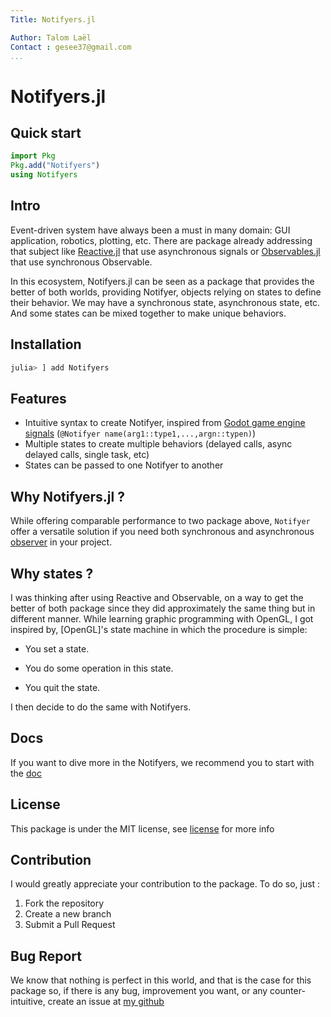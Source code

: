 ```yaml
---
Title: Notifyers.jl

Author: Talom Laël
Contact : gesee37@gmail.com
...
```


# Notifyers.jl

## Quick start

```julia
import Pkg
Pkg.add("Notifyers")
using Notifyers
```

## Intro

Event-driven system have always been a must in many domain: GUI application, robotics, plotting, etc.
There are package already addressing that subject like  [Reactive.jl](https://github.com/JuliaGizmos/Reactive.jl) that use asynchronous signals or  [Observables.jl](https://github.com/JuliaGizmos/Observables.jl) that use synchronous Observable.

In this ecosystem, Notifyers.jl can be seen as a package that provides the better of both worlds, providing Notifyer, objects relying on states to define their behavior. We may have a synchronous state, asynchronous state, etc. And some states can be mixed together to make unique behaviors.

## Installation 

```julia
julia> ] add Notifyers
```

## Features 

   * Intuitive syntax to create Notifyer, inspired from [Godot game engine signals](https://docs.godotengine.org/en/stable/classes/class_signal.html) (`@Notifyer name(arg1::type1,...,argn::typen)`)
   * Multiple states to create multiple behaviors (delayed calls, async delayed calls, single task, etc)
   * States can be passed to one Notifyer to another

## Why Notifyers.jl ?

While offering comparable performance to two package above, `Notifyer` offer a versatile solution if you need both synchronous and asynchronous [observer](https://www.geeksforgeeks.org/observer-pattern-set-1-introduction/) in your project.

## Why states ?

I was thinking after using Reactive and Observable, on a way to get the better of both package since they did approximately the same thing but in different manner.
While learning graphic programming with OpenGL, I got inspired by, [OpenGL]'s state machine in which the procedure is simple:

   * You set a state.
   * You do some operation in this state.
   * You quit the state.

I then decide to do the same with Notifyers.

## Docs

If you want to dive more in the Notifyers, we recommend you to start with the [doc](https://github.com/Gesee-y/Notifyers.jl/blob/main/index.md)

## License

This package is under the MIT license, see [license]() for more info

## Contribution

I would greatly appreciate your contribution to the package.
To do so, just :
   1. Fork the repository
   2. Create a new branch
   3. Submit a Pull Request

## Bug Report

We know that nothing is perfect in this world, and that is the case for this package so, if there is any bug, improvement you want, or any counter-intuitive, create an issue at [my github](https://github.com/Gesee-y/Notifyers.jl)